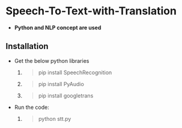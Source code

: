 # Speech-To-Text-with-Translation

- <strong>Python and NLP concept are used</strong>

## Installation
- Get the below python libraries
  1. > pip install SpeechRecognition
  2. > pip install PyAudio
  3. > pip install googletrans
- Run the code:
  1. > python stt.py
